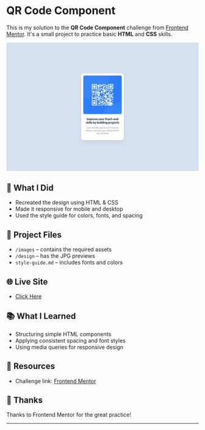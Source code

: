 # QR Code Component

This is my solution to the **QR Code Component** challenge from [Frontend Mentor](https://www.frontendmentor.io/). It's a small project to practice basic **HTML** and **CSS** skills.

![Preview of the QR code component](./qr-code-component-main/design/desktop-design.jpg)

## 🚀 What I Did

- Recreated the design using HTML & CSS
- Made it responsive for mobile and desktop
- Used the style guide for colors, fonts, and spacing

## 📁 Project Files

- `/images` – contains the required assets
- `/design` – has the JPG previews
- `style-guide.md` – includes fonts and colors

## 🌐 Live Site

- [Click Here]()

## 📚 What I Learned

- Structuring simple HTML components
- Applying consistent spacing and font styles
- Using media queries for responsive design

## 🔗 Resources

- Challenge link: [Frontend Mentor](https://www.frontendmentor.io/challenges/qr-code-component-iux_sIO_H)

## 🙌 Thanks

Thanks to Frontend Mentor for the great practice!

---